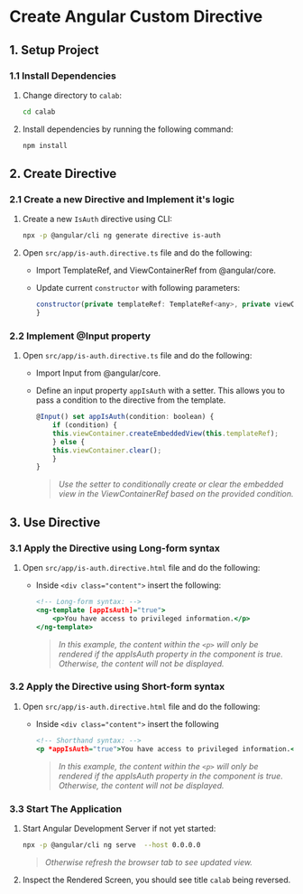 # Create Angular Custom Directive

## 1. Setup Project

### 1.1 Install Dependencies

1. Change directory to `calab`:

    ```.sh
    cd calab
    ```
2. Install dependencies by running the following command:

    ```.sh
    npm install
    ```

## 2. Create Directive

### 2.1 Create a new Directive and Implement it's logic

1. Create a new `IsAuth` directive using CLI:

    ```.sh
    npx -p @angular/cli ng generate directive is-auth
    ```
2. Open `src/app/is-auth.directive.ts` file and do the following:
    - Import TemplateRef, and ViewContainerRef from @angular/core.
    - Update current `constructor` with following parameters:

        ```.js
        constructor(private templateRef: TemplateRef<any>, private viewContainer: ViewContainerRef) { 
        }
        ```

### 2.2 Implement @Input property 

1. Open `src/app/is-auth.directive.ts` file and do the following:
    - Import Input from @angular/core.
    - Define an input property `appIsAuth` with a setter. This allows you to pass a condition to the directive from the template.

        ```.js
        @Input() set appIsAuth(condition: boolean) {
            if (condition) {
            this.viewContainer.createEmbeddedView(this.templateRef);
            } else {
            this.viewContainer.clear();
            }
        }
        ```
        > _Use the setter to conditionally create or clear the embedded view in the ViewContainerRef based on the provided condition._

## 3. Use Directive

### 3.1 Apply the Directive using Long-form syntax
1. Open `src/app/is-auth.directive.html` file and do the following:
    - Inside `<div class="content">` insert the following:

        ```.html
        <!-- Long-form syntax: -->
        <ng-template [appIsAuth]="true">
            <p>You have access to privileged information.</p>
        </ng-template>
        ```
        > _In this example, the content within the `<p>` will only be rendered if the appIsAuth property in the component is true. Otherwise, the content will not be displayed._


### 3.2 Apply the Directive using Short-form syntax
1. Open `src/app/is-auth.directive.html` file and do the following:
    - Inside `<div class="content">` insert the following

        ```.html
        <!-- Shorthand syntax: -->
        <p *appIsAuth="true">You have access to privileged information.</p>
        ```
        > _In this example, the content within the `<p>` will only be rendered if the appIsAuth property in the component is true. Otherwise, the content will not be displayed._

### 3.3 Start The Application

1. Start Angular Development Server if not yet started:

    ```.bash
    npx -p @angular/cli ng serve  --host 0.0.0.0 
    ```
    > _Otherwise refresh the browser tab to see updated view._

2. Inspect the Rendered Screen, you should see title `calab` being reversed.